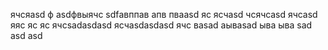 ячсяasd
ф
asdфвыячс
sdfавппав
апв
пваasd
яс
ясчasd
чсячсasd
ячсasd
яяс
яс
яс
ячсsadasdasd
ясчasdasdasd
ячс
ваsad
аываsad
ыва
ыва
sad
asd
asd
